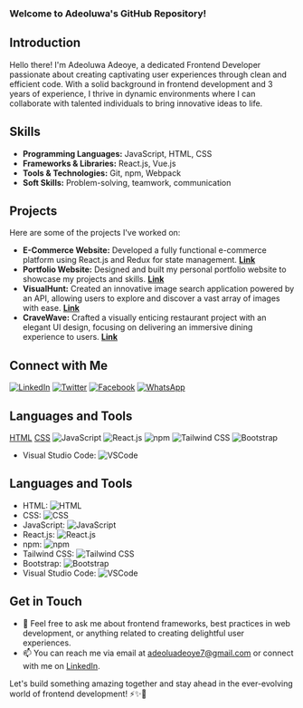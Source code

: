 ### Welcome to Adeoluwa's GitHub Repository!

## Introduction
Hello there! I'm Adeoluwa Adeoye, a dedicated Frontend Developer passionate about creating captivating user experiences through clean and efficient code. With a solid background in frontend development and 3 years of experience, I thrive in dynamic environments where I can collaborate with talented individuals to bring innovative ideas to life.

## Skills
- **Programming Languages:** JavaScript, HTML, CSS
- **Frameworks & Libraries:** React.js, Vue.js
- **Tools & Technologies:** Git, npm, Webpack
- **Soft Skills:** Problem-solving, teamwork, communication

## Projects
Here are some of the projects I've worked on:
- **E-Commerce Website:** Developed a fully functional e-commerce platform using React.js and Redux for state management. [**Link**](https://tastytopz.netlify.app/)
- **Portfolio Website:** Designed and built my personal portfolio website to showcase my projects and skills. [**Link**](https://adeoluwaadeoye.netlify.app/)
- **VisualHunt:** Created an innovative image search application powered by an API, allowing users to explore and discover a vast array of images with ease. [**Link**](https://visualhunt.netlify.app/)
- **CraveWave:** Crafted a visually enticing restaurant project with an elegant UI design, focusing on delivering an immersive dining experience to users. [**Link**](https://cravewave.netlify.app/)
## Connect with Me
[![LinkedIn](https://img.icons8.com/color/48/000000/linkedin.png)](https://linkedin.com/in/adeoyeadeoluwa)
[![Twitter](https://img.icons8.com/color/48/000000/twitter.png)](https://www.twitter.com/adeoluwatweets)
[![Facebook](https://img.icons8.com/color/48/000000/facebook.png)](https://m.me/adeoluwa.adeoye.90)
[![WhatsApp](https://img.icons8.com/color/48/000000/whatsapp.png)](https://wa.me/+2348140898790)

## Languages and Tools
 [HTML](https://img.icons8.com/color/48/000000/html-5.png)
[CSS](https://img.icons8.com/color/48/000000/css3.png)
 ![JavaScript](https://img.icons8.com/color/48/000000/javascript.png)
 ![React.js](https://img.icons8.com/color/48/000000/react-native.png)
![npm](https://img.icons8.com/color/48/000000/npm.png)
 ![Tailwind CSS](https://img.icons8.com/color/48/000000/tailwind-css.png)
 ![Bootstrap](https://img.icons8.com/color/48/000000/bootstrap.png)
- Visual Studio Code: ![VSCode](https://img.icons8.com/color/48/000000/visual-studio-code.png)


## Languages and Tools
- HTML: ![HTML](https://img.icons8.com/color/48/000000/html-5.png)
- CSS: ![CSS](https://img.icons8.com/color/48/000000/css3.png)
- JavaScript: ![JavaScript](https://img.icons8.com/color/48/000000/javascript.png)
- React.js: ![React.js](https://img.icons8.com/color/48/000000/react-native.png)
- npm: ![npm](https://img.icons8.com/color/48/000000/npm.png)
- Tailwind CSS: ![Tailwind CSS](https://img.icons8.com/color/48/000000/tailwind-css.png)
- Bootstrap: ![Bootstrap](https://img.icons8.com/color/48/000000/bootstrap.png)
- Visual Studio Code: ![VSCode](https://img.icons8.com/color/48/000000/visual-studio-code.png)

## Get in Touch
- 💬 Feel free to ask me about frontend frameworks, best practices in web development, or anything related to creating delightful user experiences.
- 📫 You can reach me via email at adeoluadeoye7@gmail.com or connect with me on [LinkedIn](https://linkedin.com/in/adeoyeadeoluwa).

Let's build something amazing together and stay ahead in the ever-evolving world of frontend development! ⚡️✨🚀
